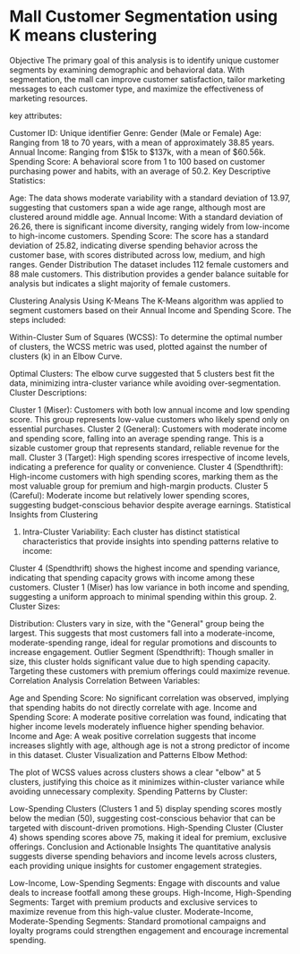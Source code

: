 # Mall Customer Segmentation using K means clustering
Objective
The primary goal of this analysis is to identify unique customer segments by examining demographic and behavioral data. With segmentation, the mall can improve customer satisfaction, tailor marketing messages to each customer type, and maximize the effectiveness of marketing resources.

key attributes:

Customer ID: Unique identifier
Genre: Gender (Male or Female)
Age: Ranging from 18 to 70 years, with a mean of approximately 38.85 years.
Annual Income: Ranging from $15k to $137k, with a mean of $60.56k.
Spending Score: A behavioral score from 1 to 100 based on customer purchasing power and habits, with an average of 50.2.
Key Descriptive Statistics:

Age: The data shows moderate variability with a standard deviation of 13.97, suggesting that customers span a wide age range, although most are clustered around middle age.
Annual Income: With a standard deviation of 26.26, there is significant income diversity, ranging widely from low-income to high-income customers.
Spending Score: The score has a standard deviation of 25.82, indicating diverse spending behavior across the customer base, with scores distributed across low, medium, and high ranges.
Gender Distribution
The dataset includes 112 female customers and 88 male customers. This distribution provides a gender balance suitable for analysis but indicates a slight majority of female customers.

Clustering Analysis Using K-Means
The K-Means algorithm was applied to segment customers based on their Annual Income and Spending Score. The steps included:

Within-Cluster Sum of Squares (WCSS): To determine the optimal number of clusters, the WCSS metric was used, plotted against the number of clusters (k) in an Elbow Curve.

Optimal Clusters: The elbow curve suggested that 5 clusters best fit the data, minimizing intra-cluster variance while avoiding over-segmentation.
Cluster Descriptions:

Cluster 1 (Miser): Customers with both low annual income and low spending score. This group represents low-value customers who likely spend only on essential purchases.
Cluster 2 (General): Customers with moderate income and spending score, falling into an average spending range. This is a sizable customer group that represents standard, reliable revenue for the mall.
Cluster 3 (Target): High spending scores irrespective of income levels, indicating a preference for quality or convenience.
Cluster 4 (Spendthrift): High-income customers with high spending scores, marking them as the most valuable group for premium and high-margin products.
Cluster 5 (Careful): Moderate income but relatively lower spending scores, suggesting budget-conscious behavior despite average earnings.
Statistical Insights from Clustering
1. Intra-Cluster Variability: Each cluster has distinct statistical characteristics that provide insights into spending patterns relative to income:

Cluster 4 (Spendthrift) shows the highest income and spending variance, indicating that spending capacity grows with income among these customers.
Cluster 1 (Miser) has low variance in both income and spending, suggesting a uniform approach to minimal spending within this group.
2. Cluster Sizes:

Distribution: Clusters vary in size, with the "General" group being the largest. This suggests that most customers fall into a moderate-income, moderate-spending range, ideal for regular promotions and discounts to increase engagement.
Outlier Segment (Spendthrift): Though smaller in size, this cluster holds significant value due to high spending capacity. Targeting these customers with premium offerings could maximize revenue.
Correlation Analysis
Correlation Between Variables:

Age and Spending Score: No significant correlation was observed, implying that spending habits do not directly correlate with age.
Income and Spending Score: A moderate positive correlation was found, indicating that higher income levels moderately influence higher spending behavior.
Income and Age: A weak positive correlation suggests that income increases slightly with age, although age is not a strong predictor of income in this dataset.
Cluster Visualization and Patterns
Elbow Method:

The plot of WCSS values across clusters shows a clear "elbow" at 5 clusters, justifying this choice as it minimizes within-cluster variance while avoiding unnecessary complexity.
Spending Patterns by Cluster:

Low-Spending Clusters (Clusters 1 and 5) display spending scores mostly below the median (50), suggesting cost-conscious behavior that can be targeted with discount-driven promotions.
High-Spending Cluster (Cluster 4) shows spending scores above 75, making it ideal for premium, exclusive offerings.
Conclusion and Actionable Insights
The quantitative analysis suggests diverse spending behaviors and income levels across clusters, each providing unique insights for customer engagement strategies.

Low-Income, Low-Spending Segments: Engage with discounts and value deals to increase footfall among these groups.
High-Income, High-Spending Segments: Target with premium products and exclusive services to maximize revenue from this high-value cluster.
Moderate-Income, Moderate-Spending Segments: Standard promotional campaigns and loyalty programs could strengthen engagement and encourage incremental spending.
